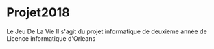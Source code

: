 # Projet2018
Le Jeu De La Vie
Il s'agit du projet informatique de deuxieme année de Licence informatique d'Orleans
